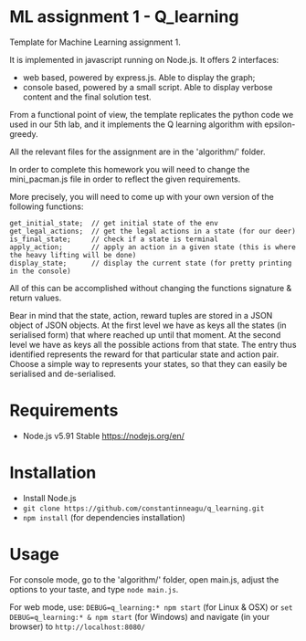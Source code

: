 # ML assignment 1 - Q_learning
Template for Machine Learning assignment 1.

It is implemented in javascript running on Node.js.
It offers 2 interfaces:
- web based, powered by express.js. Able to display the graph;
- console based, powered by a small script. Able to display verbose content and the final solution test.

From a functional point of view, the template replicates the python code we used in our 5th lab,
and it implements the Q learning algorithm with epsilon-greedy.

All the relevant files for the assignment are in the 'algorithm/' folder.

In order to complete this homework you will need to change 
the mini_pacman.js file in order to reflect the given requirements.

More precisely, you will need to come up with your own version of the following functions:
```
get_initial_state;  // get initial state of the env
get_legal_actions;  // get the legal actions in a state (for our deer)
is_final_state;     // check if a state is terminal
apply_action;       // apply an action in a given state (this is where the heavy lifting will be done)
display_state;      // display the current state (for pretty printing in the console)
```

All of this can be accomplished without changing the functions signature & return values.

Bear in mind that the state, action, reward tuples are stored in a JSON object of JSON objects.
At the first level we have as keys all the states (in serialised form) that where reached up until that moment.
At the second level we have as keys all the possible actions from that state.
The entry thus identified represents the reward for that particular state and action pair.
Choose a simple way to represents your states, so that they can easily be serialised and de-serialised.

# Requirements
- Node.js v5.91 Stable https://nodejs.org/en/

# Installation
- Install Node.js
- ```git clone https://github.com/constantinneagu/q_learning.git```
- ```npm install``` (for dependencies installation)

# Usage
For console mode, go to the 'algorithm/' folder, open main.js, adjust the options to your taste, and type ```node main.js```.

For web mode, use: ```DEBUG=q_learning:* npm start``` (for Linux & OSX) or ```set DEBUG=q_learning:* & npm start``` (for Windows) and navigate (in your browser) to ```http://localhost:8080/```
